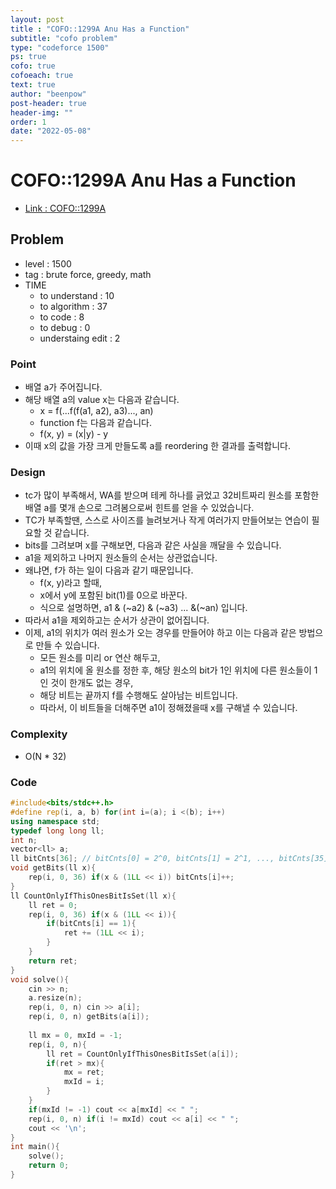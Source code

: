 ```yaml
---
layout: post
title : "COFO::1299A Anu Has a Function"
subtitle: "cofo problem"
type: "codeforce 1500"
ps: true
cofo: true
cofoeach: true
text: true
author: "beenpow"
post-header: true
header-img: ""
order: 1
date: "2022-05-08"
---
```

# COFO::1299A Anu Has a Function
- [Link : COFO::1299A](https://codeforces.com/problemset/problem/1299/A)


## Problem 

- level : 1500
- tag : brute force, greedy, math
- TIME
  - to understand    : 10
  - to algorithm     : 37
  - to code          : 8
  - to debug         : 0
  - understaing edit : 2

### Point
- 배열 a가 주어집니다.
- 해당 배열 a의 value x는 다음과 같습니다.
  - x = f(...f(f(a1, a2), a3)..., an)
  - function f는 다음과 같습니다.
  - f(x, y) = (x|y) - y
- 이때 x의 값을 가장 크게 만들도록 a를 reordering 한 결과를 출력합니다.

### Design
- tc가 많이 부족해서, WA를 받으며 테케 하나를 긁었고 32비트짜리 원소를 포함한 배열 a를 몇개 손으로 그려봄으로써 힌트를 얻을 수 있었습니다.
- TC가 부족할땐, 스스로 사이즈를 늘려보거나 작게 여러가지 만들어보는 연습이 필요할 것 같습니다.
- bits를 그려보며 x를 구해보면, 다음과 같은 사실을 깨달을 수 있습니다.
- a1을 제외하고 나머지 원소들의 순서는 상관없습니다.
- 왜냐면, f가 하는 일이 다음과 같기 때문입니다.
  - f(x, y)라고 할때,
  - x에서 y에 포함된 bit(1)를 0으로 바꾼다.
  - 식으로 설명하면, a1 & (~a2) & (~a3) ... &(~an) 입니다.
- 따라서 a1을 제외하고는 순서가 상관이 없어집니다.
- 이제, a1의 위치가 여러 원소가 오는 경우를 만들어야 하고 이는 다음과 같은 방법으로 만들 수 있습니다.
  - 모든 원소를 미리 or 연산 해두고,
  - a1의 위치에 올 원소를 정한 후, 해당 원소의 bit가 1인 위치에 다른 원소들이 1인 것이 한개도 없는 경우,
  - 해당 비트는 끝까지 f를 수행해도 살아남는 비트입니다.
  - 따라서, 이 비트들을 더해주면 a1이 정해졌을때 x를 구해낼 수 있습니다.

### Complexity
- O(N * 32)

### Code

```cpp
#include<bits/stdc++.h>
#define rep(i, a, b) for(int i=(a); i <(b); i++)
using namespace std;
typedef long long ll;
int n;
vector<ll> a;
ll bitCnts[36]; // bitCnts[0] = 2^0, bitCnts[1] = 2^1, ..., bitCnts[35] = 2^35
void getBits(ll x){
    rep(i, 0, 36) if(x & (1LL << i)) bitCnts[i]++;
}
ll CountOnlyIfThisOnesBitIsSet(ll x){
    ll ret = 0;
    rep(i, 0, 36) if(x & (1LL << i)){
        if(bitCnts[i] == 1){
            ret += (1LL << i);
        }
    }
    return ret;
}
void solve(){
    cin >> n;
    a.resize(n);
    rep(i, 0, n) cin >> a[i];
    rep(i, 0, n) getBits(a[i]);
    
    ll mx = 0, mxId = -1;
    rep(i, 0, n){
        ll ret = CountOnlyIfThisOnesBitIsSet(a[i]);
        if(ret > mx){
            mx = ret;
            mxId = i;
        }
    }
    if(mxId != -1) cout << a[mxId] << " ";
    rep(i, 0, n) if(i != mxId) cout << a[i] << " ";
    cout << '\n';
}
int main(){
    solve();
    return 0;
}
```
